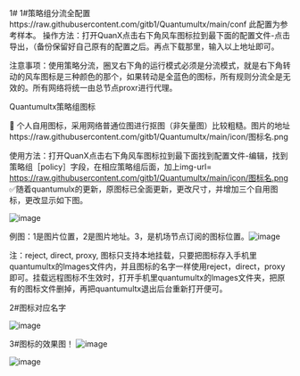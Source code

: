 1# 1#策略组分流全配置https://raw.githubusercontent.com/gitb1/Quantumultx/main/conf
此配置为参考样本。
操作方法：打开QuanX点击右下角风车图标拉到最下面的配置文件-点击导出，（备份保留好自己原有的配置之后。再点下载那里，输入以上地址即可。



注意事项：使用策略分流，圈叉右下角的运行模式必须是分流模式，就是右下角转动的风车图标是三种颜色的那个，如果转动是全蓝色的图标，所有规则分流全是无效的。所有网络将统一由总节点proxr进行代理。



Quantumultx策略组图标

👤 个人自用图标，采用网络普通位图进行抠图（非矢量图）比较粗糙。图片的地址https://raw.githubusercontent.com/gitb1/Quantumultx/main/icon/图标名.png
   

使用方法：打开QuanX点击右下角风车图标拉到最下面找到配置文件-编辑，找到策略组［policy］字段，在相应策略组后面，加上img-url= https://raw.githubusercontent.com/gitb1/Quantumultx/main/icon/图标名.png 
✅随着quantumulx的更新，原图标已全面更新，更改尺寸，并增加三个自用图标，更改显示如下图。

![image](https://raw.githubusercontent.com/gitb1/Quantumultx/main/icon/x/2.JPEG)

例图：1是图片位置，2是图片地址。3，是机场节点订阅的图标位置。![image](https://raw.githubusercontent.com/gitb1/Quantumultx/main/icon/x/2020.2.JPEG)
  
注：reject, direct, proxy, 图标只支持本地挂载，只要把图标存入手机里quantumultx的lmages文件内，并且图标的名字一样使用reject，direct，proxy即可。挂载远程图标不生效时，打开手机里quantumultx的lmages文件夹，把原有的图标文件删掉，再把quantumultx退出后台重新打开便可。
 
2#图标对应名字

![image](https://raw.githubusercontent.com/gitb1/Quantumultx/main/icon/x/01.JPEG)


3#图标的效果图！
![image](https://raw.githubusercontent.com/gitb1/Quantumultx/main/icon/x/%233-01.JPEG)

![image](https://raw.githubusercontent.com/gitb1/Quantumultx/main/icon/x/%233-02.JPEG)



